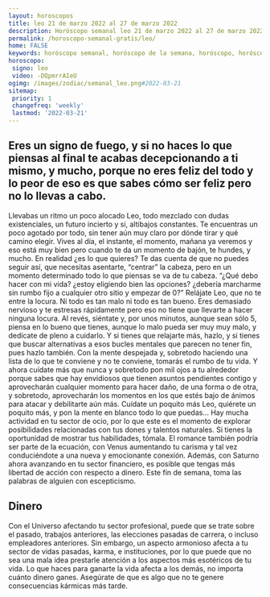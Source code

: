 ```yaml
---
layout: horoscopos
title: leo 21 de marzo 2022 al 27 de marzo 2022 
description: Horóscopo semanal leo 21 de marzo 2022 al 27 de marzo 2022. Eres un signo de fuego, y si no haces lo que piensas al final te acabas decepcionando a ti mismo, y mucho, porque no eres feliz del todo y lo peor de eso es que sabes cómo ser feliz pero no lo llevas a cabo.
permalink: /horoscopo-semanal-gratis/leo/
home: FALSE
keywords: horóscopo semanal, horóscopo de la semana, horóscopo, horóscopo gratis,horóscopos, horóscopo esperanza gracia, horoscopos leo la semana, horóscopos gratis, Tarot, Astrologia, Zodíaco, leo, horoscopo gratis, semanal
horoscopo:
 signo: leo
 video: -DQpmrrAIeU
ogimg: /images/zodiac/semanal_leo.png#2022-03-21
sitemap:
 priority: 1
 changefreq: 'weekly'
 lastmod: '2022-03-21'
---
```




## Eres un signo de fuego, y si no haces lo que piensas al final te acabas decepcionando a ti mismo, y mucho, porque no eres feliz del todo y lo peor de eso es que sabes cómo ser feliz pero no lo llevas a cabo.

Llevabas un ritmo un poco alocado Leo, todo mezclado con dudas existenciales, un futuro incierto y si, altibajos constantes. Te encuentras un poco agotado por todo, sin tener aún muy claro por dónde tirar y qué camino elegir. Vives al día, el instante, el momento, mañana ya veremos y eso está muy bien pero cuando te da un momento de bajón, te hundes, y mucho. En realidad ¿es lo que quieres? Te das cuenta de que no puedes seguir así, que necesitas asentarte, “centrar” la cabeza, pero en un momento determinado todo lo que piensas se va de tu cabeza. “¿Qué debo hacer con mi vida? ¿estoy eligiendo bien las opciones? ¿debería marcharme sin rumbo fijo a cualquier otro sitio y empezar de 0?” Relájate Leo, que no te entre la locura. Ni todo es tan malo ni todo es tan bueno. Eres demasiado nervioso y te estresas rápidamente pero eso no tiene que llevarte a hacer ninguna locura. Al revés, siéntate y, por unos minutos, aunque sean sólo 5, piensa en lo bueno que tienes, aunque lo malo pueda ser muy muy malo, y dedícate de pleno a cuidarlo. Y si tienes que relajarte más, hazlo, y si tienes que buscar alternativas a esos bucles mentales que parecen no tener fin, pues hazlo también. Con la mente despejada y, sobretodo haciendo una lista de lo que te conviene y no te conviene, tomarás el rumbo de tu vida. Y ahora cuídate más que nunca y sobretodo pon mil ojos a tu alrededor porque sabes que hay envidiosos que tienen asuntos pendientes contigo y aprovecharán cualquier momento para hacer daño, de una forma o de otra, y sobretodo, aprovecharán los momentos en los que estés bajo de ánimos para atacar y debilitarte aún más. Cuídate un poquito más Leo, quiérete un poquito más, y pon la mente en blanco todo lo que puedas…
Hay mucha actividad en tu sector de ocio, por lo que este es el momento de explorar posibilidades relacionadas con tus dones y talentos naturales. Si tienes la oportunidad de mostrar tus habilidades, tómala. El romance también podría ser parte de la ecuación, con Venus aumentando tu carisma y tal vez conduciéndote a una nueva y emocionante conexión. Además, con Saturno ahora avanzando en tu sector financiero, es posible que tengas más libertad de acción con respecto a dinero. Este fin de semana, toma las palabras de alguien con escepticismo.

## Dinero

Con el Universo afectando tu sector profesional, puede que se trate sobre el pasado, trabajos anteriores, las elecciones pasadas de carrera, o incluso empleadores anteriores. Sin embargo, un aspecto armonioso afecta a tu sector de vidas pasadas, karma, e instituciones, por lo que puede que no sea una mala idea prestarle atención a los aspectos más esotéricos de tu vida. Lo que haces para ganarte la vida afecta a los demás, no importa cuánto dinero ganes. Asegúrate de que es algo que no te genere consecuencias kármicas más tarde.
